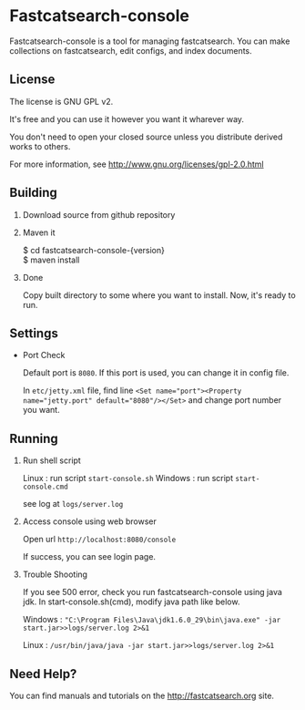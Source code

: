 # Fastcatsearch-console

Fastcatsearch-console is a tool for managing fastcatsearch. You can make collections on fastcatsearch, edit configs, and index documents.


## License

The license is GNU GPL v2.

It's free and you can use it however you want it wharever way.

You don't need to open your closed source unless you distribute derived works to others.

For more information, see <http://www.gnu.org/licenses/gpl-2.0.html>



## Building

1. Download source from github repository

2. Maven it


    $ cd fastcatsearch-console-{version}   
    $ maven install

3. Done

    Copy built directory to some where you want to install.
    Now, it's ready to run.
    


## Settings

* Port Check
    
    Default port is `8080`. If this port is used, you can change it in config file.
    
    In `etc/jetty.xml` file,  find line `<Set name="port"><Property name="jetty.port" default="8080"/></Set>` and change port number you want.



## Running 

1. Run shell script

    Linux : run script `start-console.sh` 
    Windows : run script `start-console.cmd` 

    see log at `logs/server.log`

2. Access console using web browser

    Open url `http://localhost:8080/console`
    
    If success, you can see login page.
    
3. Trouble Shooting

    If you see 500 error, check you run fastcatsearch-console using java jdk. In start-console.sh(cmd), modify java path like below.
    
    Windows : `"C:\Program Files\Java\jdk1.6.0_29\bin\java.exe" -jar start.jar>>logs/server.log 2>&1`
    
    Linux : `/usr/bin/java/java -jar start.jar>>logs/server.log 2>&1`
   



## Need Help?

You can find manuals and tutorials on the <http://fastcatsearch.org> site.
